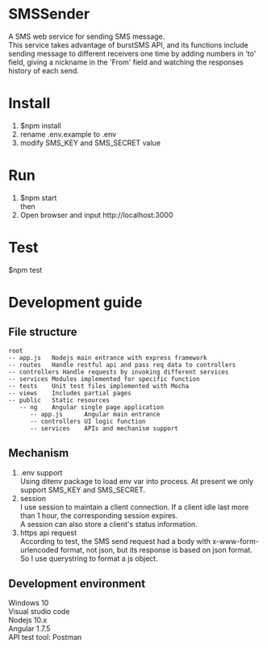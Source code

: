 # SMSSender
A SMS web service for sending SMS message.  
This service takes advantage of burstSMS API, and its functions include sending message to different receivers one time by adding numbers in 'to' field, giving a nickname in the 'From' field and watching the responses history of each send. 
# Install
1. $npm install
2. rename .env.example to .env
3. modify SMS_KEY and SMS_SECRET value
# Run
1. $npm start  
then  
2. Open browser and input http://localhost:3000
# Test
$npm test
# Development guide
## File structure
```
root
-- app.js   Nodejs main entrance with express framework
-- routes   Handle restful api and pass req data to controllers
-- controllers Handle requests by invoking different services
-- services Modules implemented for specific function
-- tests    Unit test files implemented with Mocha 
-- views    Includes partial pages
-- public   Static resources
   -- ng    Angular single page application
      -- app.js      Angular main entrance
      -- controllers UI logic function
      -- services    APIs and mechanism support
```
## Mechanism
1. .env support  
Using ditenv package to load env var into process. At present we only support SMS_KEY and SMS_SECRET.
2. session  
I use session to maintain a client connection. If a client idle last more than 1 hour, the corresponding session expires.  
A session can also store a client's status information.
3. https api request  
According to test, the SMS send request had a body with x-www-form-urlencoded format, not json, but its response is based on json format. So I use querystring to format a js object. 

## Development environment
Windows 10  
Visual studio code  
Nodejs 10.x  
Angular 1.7.5  
API test tool: Postman